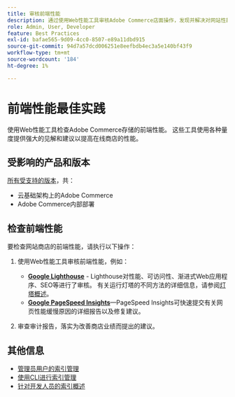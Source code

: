 ```yaml
---
title: 审核前端性能
description: 通过使用Web性能工具审核Adobe Commerce店面操作，发现并解决对网站性能产生负面影响的问题。
role: Admin, User, Developer
feature: Best Practices
exl-id: bafae565-9d09-4cc0-8507-e89a11dbd915
source-git-commit: 94d7a57dcd006251e8eefbdb4ec3a5e140bf43f9
workflow-type: tm+mt
source-wordcount: '184'
ht-degree: 1%

---
```


# 前端性能最佳实践

使用Web性能工具检查Adobe Commerce存储的前端性能。
这些工具使用各种量度提供强大的见解和建议以提高在线商店的性能。

## 受影响的产品和版本

[所有受支持的版本](../../../release/versions.md)，共：

- 云基础架构上的Adobe Commerce
- Adobe Commerce内部部署

## 检查前端性能

要检查网站商店的前端性能，请执行以下操作：

1. 使用Web性能工具审核前端性能，例如：

   - **[Google Lighthouse](https://web.dev/measure/)** - Lighthouse对性能、可访问性、渐进式Web应用程序、SEO等进行了审核。 有关运行灯塔的不同方法的详细信息，请参阅[灯塔概述](https://developer.chrome.com/docs/lighthouse/overview)。
   - **[Google PageSpeed Insights](https://pagespeed.web.dev/)**—PageSpeed Insights可快速提交有关网页性能缓慢原因的详细报告以及修复建议。

1. 审查审计报告，落实为改善商店业绩而提出的建议。

## 其他信息

- [管理员用户的索引管理](../../../configuration/cli/manage-indexers.md#configure-indexers)
- [使用CLI进行索引管理](https://experienceleague.adobe.com/docs/commerce-operations/configuration-guide/cli/manage-indexers.html?lang=zh-Hans)
- [针对开发人员的索引概述](https://developer.adobe.com/commerce/php/development/components/indexing/)
